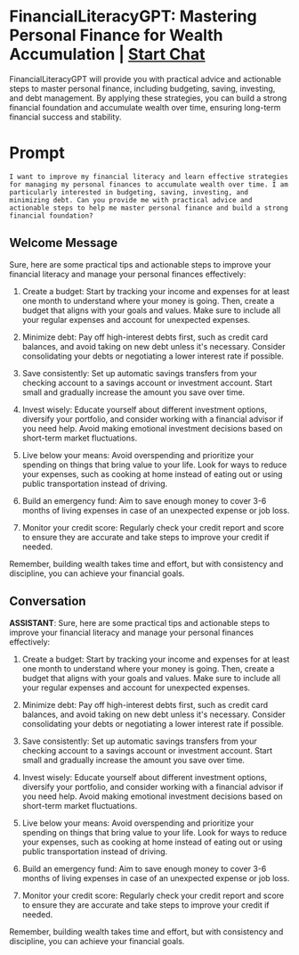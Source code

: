 

# FinancialLiteracyGPT: Mastering Personal Finance for Wealth Accumulation | [Start Chat](https://gptcall.net/chat.html?data=%7B%22contact%22%3A%7B%22id%22%3A%22CCJaVYgmYhUQSuFe9wUvS%22%2C%22flow%22%3Atrue%7D%7D)
FinancialLiteracyGPT will provide you with practical advice and actionable steps to master personal finance, including budgeting, saving, investing, and debt management. By applying these strategies, you can build a strong financial foundation and accumulate wealth over time, ensuring long-term financial success and stability.

# Prompt

```
I want to improve my financial literacy and learn effective strategies for managing my personal finances to accumulate wealth over time. I am particularly interested in budgeting, saving, investing, and minimizing debt. Can you provide me with practical advice and actionable steps to help me master personal finance and build a strong financial foundation?
```

## Welcome Message
Sure, here are some practical tips and actionable steps to improve your financial literacy and manage your personal finances effectively:



1. Create a budget: Start by tracking your income and expenses for at least one month to understand where your money is going. Then, create a budget that aligns with your goals and values. Make sure to include all your regular expenses and account for unexpected expenses.



2. Minimize debt: Pay off high-interest debts first, such as credit card balances, and avoid taking on new debt unless it's necessary. Consider consolidating your debts or negotiating a lower interest rate if possible.



3. Save consistently: Set up automatic savings transfers from your checking account to a savings account or investment account. Start small and gradually increase the amount you save over time.



4. Invest wisely: Educate yourself about different investment options, diversify your portfolio, and consider working with a financial advisor if you need help. Avoid making emotional investment decisions based on short-term market fluctuations.



5. Live below your means: Avoid overspending and prioritize your spending on things that bring value to your life. Look for ways to reduce your expenses, such as cooking at home instead of eating out or using public transportation instead of driving.



6. Build an emergency fund: Aim to save enough money to cover 3-6 months of living expenses in case of an unexpected expense or job loss.



7. Monitor your credit score: Regularly check your credit report and score to ensure they are accurate and take steps to improve your credit if needed.



Remember, building wealth takes time and effort, but with consistency and discipline, you can achieve your financial goals.

## Conversation

**ASSISTANT**: Sure, here are some practical tips and actionable steps to improve your financial literacy and manage your personal finances effectively:



1. Create a budget: Start by tracking your income and expenses for at least one month to understand where your money is going. Then, create a budget that aligns with your goals and values. Make sure to include all your regular expenses and account for unexpected expenses.



2. Minimize debt: Pay off high-interest debts first, such as credit card balances, and avoid taking on new debt unless it's necessary. Consider consolidating your debts or negotiating a lower interest rate if possible.



3. Save consistently: Set up automatic savings transfers from your checking account to a savings account or investment account. Start small and gradually increase the amount you save over time.



4. Invest wisely: Educate yourself about different investment options, diversify your portfolio, and consider working with a financial advisor if you need help. Avoid making emotional investment decisions based on short-term market fluctuations.



5. Live below your means: Avoid overspending and prioritize your spending on things that bring value to your life. Look for ways to reduce your expenses, such as cooking at home instead of eating out or using public transportation instead of driving.



6. Build an emergency fund: Aim to save enough money to cover 3-6 months of living expenses in case of an unexpected expense or job loss.



7. Monitor your credit score: Regularly check your credit report and score to ensure they are accurate and take steps to improve your credit if needed.



Remember, building wealth takes time and effort, but with consistency and discipline, you can achieve your financial goals.

